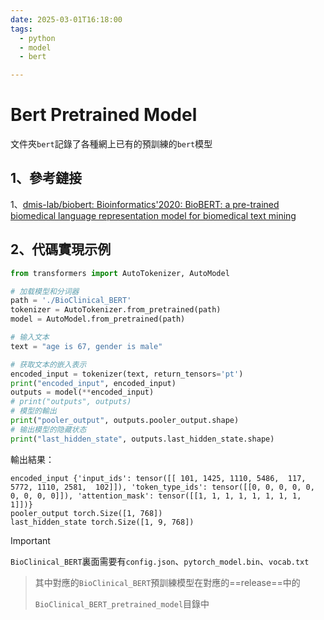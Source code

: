 ```yaml
---
date: 2025-03-01T16:18:00
tags:
  - python
  - model
  - bert

---
```




# Bert Pretrained Model



文件夾`bert`記錄了各種網上已有的預訓練的`bert`模型

## 1、參考鏈接



1、[dmis-lab/biobert: Bioinformatics'2020: BioBERT: a pre-trained biomedical language representation model for biomedical text mining](https://github.com/dmis-lab/biobert)

## 2、代碼實現示例

```python
from transformers import AutoTokenizer, AutoModel

# 加载模型和分词器
path = './BioClinical_BERT'
tokenizer = AutoTokenizer.from_pretrained(path)
model = AutoModel.from_pretrained(path)

# 输入文本
text = "age is 67, gender is male"

# 获取文本的嵌入表示
encoded_input = tokenizer(text, return_tensors='pt')
print("encoded_input", encoded_input)
outputs = model(**encoded_input)
# print("outputs", outputs)
# 模型的輸出
print("pooler_output", outputs.pooler_output.shape)
# 输出模型的隐藏状态
print("last_hidden_state", outputs.last_hidden_state.shape)

```

輸出結果：

```
encoded_input {'input_ids': tensor([[ 101, 1425, 1110, 5486,  117, 5772, 1110, 2581,  102]]), 'token_type_ids': tensor([[0, 0, 0, 0, 0, 0, 0, 0, 0]]), 'attention_mask': tensor([[1, 1, 1, 1, 1, 1, 1, 1, 1]])}
pooler_output torch.Size([1, 768])
last_hidden_state torch.Size([1, 9, 768])
```

> [!important]
>
> `BioClinical_BERT`裏面需要有`config.json`、`pytorch_model.bin`、`vocab.txt`

> 其中對應的`BioClinical_BERT`預訓練模型在對應的==release==中的
>
> `BioClinical_BERT_pretrained_model`目錄中